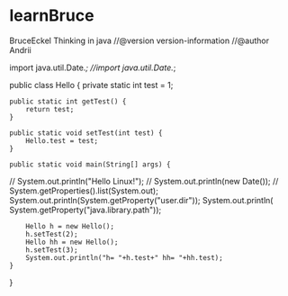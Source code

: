 learnBruce
==========

BruceEckel Thinking in java
//@version version-information
//@author Andrii

import java.util.Date.*;
//import java.util.Date.*;

public class Hello {
	private static int test = 1;
		
	public static int getTest() {
		return test;
	}

	public static void setTest(int test) {
		Hello.test = test;
	}

	public static void main(String[] args) {
//		System.out.println("Hello Linux!");
//		System.out.println(new Date());
//		System.getProperties().list(System.out);
		System.out.println(System.getProperty("user.dir"));
		System.out.println(
		System.getProperty("java.library.path"));	
		
		Hello h = new Hello();
		h.setTest(2);
		Hello hh = new Hello();
		h.setTest(3);
		System.out.println("h= "+h.test+" hh= "+hh.test);
	}

}
